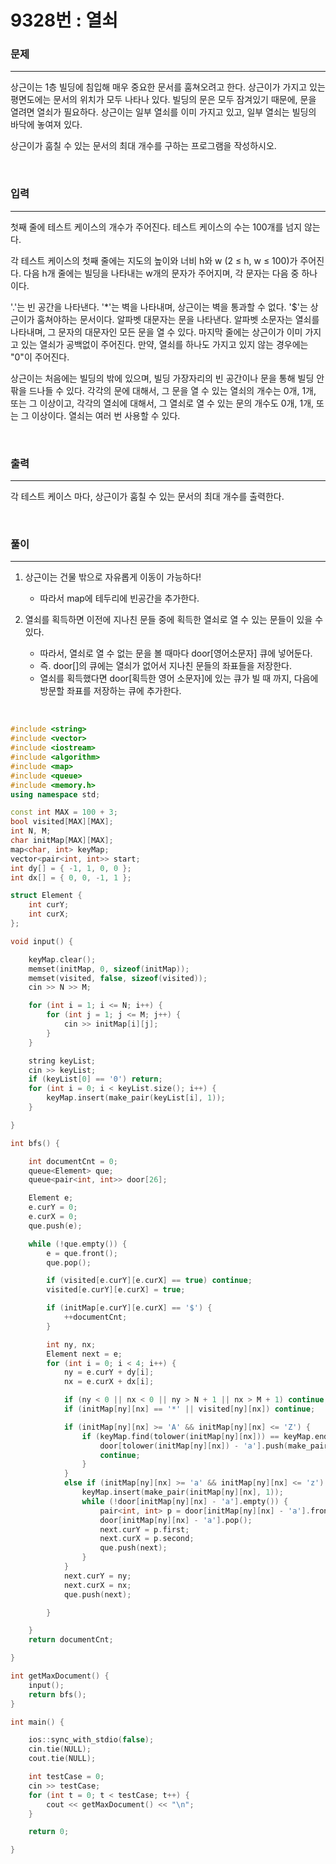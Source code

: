 9328번 : 열쇠
===
### 문제
---
상근이는 1층 빌딩에 침입해 매우 중요한 문서를 훔쳐오려고 한다. 상근이가 가지고 있는 평면도에는 문서의 위치가 모두 나타나 있다. 빌딩의 문은 모두 잠겨있기 때문에, 문을 열려면 열쇠가 필요하다. 상근이는 일부 열쇠를 이미 가지고 있고, 일부 열쇠는 빌딩의 바닥에 놓여져 있다.

상근이가 훔칠 수 있는 문서의 최대 개수를 구하는 프로그램을 작성하시오.

<br>

### 입력
---
첫째 줄에 테스트 케이스의 개수가 주어진다. 테스트 케이스의 수는 100개를 넘지 않는다.

각 테스트 케이스의 첫째 줄에는 지도의 높이와 너비 h와 w (2 ≤ h, w ≤ 100)가 주어진다. 다음 h개 줄에는 빌딩을 나타내는 w개의 문자가 주어지며, 각 문자는 다음 중 하나이다.

'.'는 빈 공간을 나타낸다.
'*'는 벽을 나타내며, 상근이는 벽을 통과할 수 없다.
'$'는 상근이가 훔쳐야하는 문서이다.
알파벳 대문자는 문을 나타낸다.
알파벳 소문자는 열쇠를 나타내며, 그 문자의 대문자인 모든 문을 열 수 있다.
마지막 줄에는 상근이가 이미 가지고 있는 열쇠가 공백없이 주어진다. 만약, 열쇠를 하나도 가지고 있지 않는 경우에는 "0"이 주어진다.

상근이는 처음에는 빌딩의 밖에 있으며, 빌딩 가장자리의 빈 공간이나 문을 통해 빌딩 안팎을 드나들 수 있다. 각각의 문에 대해서, 그 문을 열 수 있는 열쇠의 개수는 0개, 1개, 또는 그 이상이고, 각각의 열쇠에 대해서, 그 열쇠로 열 수 있는 문의 개수도 0개, 1개, 또는 그 이상이다. 열쇠는 여러 번 사용할 수 있다.

<br>

### 출력
---
각 테스트 케이스 마다, 상근이가 훔칠 수 있는 문서의 최대 개수를 출력한다.

<br>

### 풀이
---

1. 상근이는 건물 밖으로 자유롭게 이동이 가능하다!
   - 따라서 map에 테두리에 빈공간을 추가한다.

2. 열쇠를 획득하면 이전에 지나친 문들 중에 획득한 열쇠로 열 수 있는 문들이 있을 수 있다.
   - 따라서, 열쇠로 열 수 없는 문을 볼 때마다 door[영어소문자] 큐에 넣어둔다.
   - 즉. door[]의 큐에는 열쇠가 없어서 지나친 문들의 좌표들을 저장한다.
   - 열쇠를 획득했다면 door[획득한 영어 소문자]에 있는 큐가 빌 때 까지, 다음에 방문할 좌표를 저장하는 큐에 추가한다.

<br>

```c++
#include <string>
#include <vector>
#include <iostream>
#include <algorithm>
#include <map>
#include <queue>
#include <memory.h>
using namespace std;

const int MAX = 100 + 3;
bool visited[MAX][MAX];
int N, M;
char initMap[MAX][MAX];
map<char, int> keyMap;
vector<pair<int, int>> start;
int dy[] = { -1, 1, 0, 0 };
int dx[] = { 0, 0, -1, 1 };

struct Element {
	int curY;
	int curX;
};

void input() {

	keyMap.clear();
	memset(initMap, 0, sizeof(initMap));
	memset(visited, false, sizeof(visited));
	cin >> N >> M;

	for (int i = 1; i <= N; i++) {
		for (int j = 1; j <= M; j++) {
			cin >> initMap[i][j];
		}
	}

	string keyList;
	cin >> keyList;
	if (keyList[0] == '0') return;
	for (int i = 0; i < keyList.size(); i++) {
		keyMap.insert(make_pair(keyList[i], 1));
	}

}

int bfs() {

	int documentCnt = 0;
	queue<Element> que;
	queue<pair<int, int>> door[26];

	Element e;
	e.curY = 0;
	e.curX = 0;
	que.push(e);

	while (!que.empty()) {
		e = que.front();
		que.pop();

		if (visited[e.curY][e.curX] == true) continue;
		visited[e.curY][e.curX] = true;

		if (initMap[e.curY][e.curX] == '$') {
			++documentCnt;
		}

		int ny, nx;
		Element next = e;
		for (int i = 0; i < 4; i++) {
			ny = e.curY + dy[i];
			nx = e.curX + dx[i];

			if (ny < 0 || nx < 0 || ny > N + 1 || nx > M + 1) continue;
			if (initMap[ny][nx] == '*' || visited[ny][nx]) continue;

			if (initMap[ny][nx] >= 'A' && initMap[ny][nx] <= 'Z') {
				if (keyMap.find(tolower(initMap[ny][nx])) == keyMap.end()) {
					door[tolower(initMap[ny][nx]) - 'a'].push(make_pair(ny, nx));
					continue;
				}
			}
			else if (initMap[ny][nx] >= 'a' && initMap[ny][nx] <= 'z') {
				keyMap.insert(make_pair(initMap[ny][nx], 1));
				while (!door[initMap[ny][nx] - 'a'].empty()) {
					pair<int, int> p = door[initMap[ny][nx] - 'a'].front();
					door[initMap[ny][nx] - 'a'].pop();
					next.curY = p.first;
					next.curX = p.second;
					que.push(next);
				}
			}
			next.curY = ny;
			next.curX = nx;
			que.push(next);

		}

	}
	return documentCnt;

}

int getMaxDocument() {
	input();
	return bfs();
}

int main() {

	ios::sync_with_stdio(false);
	cin.tie(NULL);
	cout.tie(NULL);

	int testCase = 0;
	cin >> testCase;
	for (int t = 0; t < testCase; t++) {
		cout << getMaxDocument() << "\n";
	}

	return 0;

}

```
